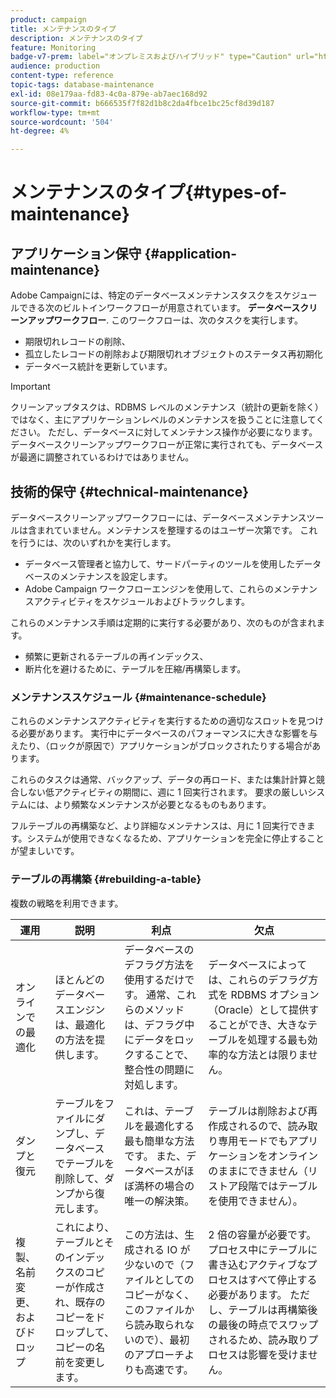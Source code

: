 ```yaml
---
product: campaign
title: メンテナンスのタイプ
description: メンテナンスのタイプ
feature: Monitoring
badge-v7-prem: label="オンプレミスおよびハイブリッド" type="Caution" url="https://experienceleague.adobe.com/docs/campaign-classic/using/installing-campaign-classic/architecture-and-hosting-models/hosting-models-lp/hosting-models.html?lang=ja" tooltip="オンプレミスデプロイメントとハイブリッドデプロイメントにのみ適用されます"
audience: production
content-type: reference
topic-tags: database-maintenance
exl-id: 08e179aa-fd83-4c0a-879e-ab7aec168d92
source-git-commit: b666535f7f82d1b8c2da4fbce1bc25cf8d39d187
workflow-type: tm+mt
source-wordcount: '504'
ht-degree: 4%

---
```


# メンテナンスのタイプ{#types-of-maintenance}



## アプリケーション保守 {#application-maintenance}

Adobe Campaignには、特定のデータベースメンテナンスタスクをスケジュールできる次のビルトインワークフローが用意されています。 **データベースクリーンアップワークフロー**. このワークフローは、次のタスクを実行します。

* 期限切れレコードの削除、
* 孤立したレコードの削除および期限切れオブジェクトのステータス再初期化
* データベース統計を更新しています。

>[!IMPORTANT]
>
>クリーンアップタスクは、RDBMS レベルのメンテナンス（統計の更新を除く）ではなく、主にアプリケーションレベルのメンテナンスを扱うことに注意してください。 ただし、データベースに対してメンテナンス操作が必要になります。 データベースクリーンアップワークフローが正常に実行されても、データベースが最適に調整されているわけではありません。

## 技術的保守 {#technical-maintenance}

データベースクリーンアップワークフローには、データベースメンテナンスツールは含まれていません。メンテナンスを整理するのはユーザー次第です。 これを行うには、次のいずれかを実行します。

* データベース管理者と協力して、サードパーティのツールを使用したデータベースのメンテナンスを設定します。
* Adobe Campaign ワークフローエンジンを使用して、これらのメンテナンスアクティビティをスケジュールおよびトラックします。

これらのメンテナンス手順は定期的に実行する必要があり、次のものが含まれます。

* 頻繁に更新されるテーブルの再インデックス、
* 断片化を避けるために、テーブルを圧縮/再構築します。

### メンテナンススケジュール {#maintenance-schedule}

これらのメンテナンスアクティビティを実行するための適切なスロットを見つける必要があります。 実行中にデータベースのパフォーマンスに大きな影響を与えたり、（ロックが原因で）アプリケーションがブロックされたりする場合があります。

これらのタスクは通常、バックアップ、データの再ロード、または集計計算と競合しない低アクティビティの期間に、週に 1 回実行されます。 要求の厳しいシステムには、より頻繁なメンテナンスが必要となるものもあります。

フルテーブルの再構築など、より詳細なメンテナンスは、月に 1 回実行できます。システムが使用できなくなるため、アプリケーションを完全に停止することが望ましいです。

### テーブルの再構築 {#rebuilding-a-table}

複数の戦略を利用できます。

<table> 
 <thead> 
  <tr> 
   <th> 運用 </th> 
   <th> 説明 </th> 
   <th> 利点 </th> 
   <th> 欠点 </th> 
  </tr> 
 </thead> 
 <tbody> 
  <tr> 
   <td> オンラインでの最適化<br /> </td> 
   <td> ほとんどのデータベースエンジンは、最適化の方法を提供します。<br /> </td> 
   <td> データベースのデフラグ方法を使用するだけです。 通常、これらのメソッドは、デフラグ中にデータをロックすることで、整合性の問題に対処します。<br /> </td> 
   <td> データベースによっては、これらのデフラグ方式を RDBMS オプション （Oracle）として提供することができ、大きなテーブルを処理する最も効率的な方法とは限りません。<br /> </td> 
  </tr> 
  <tr> 
   <td> ダンプと復元<br /> </td> 
   <td> テーブルをファイルにダンプし、データベースでテーブルを削除して、ダンプから復元します。<br /> </td> 
   <td> これは、テーブルを最適化する最も簡単な方法です。 また、データベースがほぼ満杯の場合の唯一の解決策。<br /> </td> 
   <td> テーブルは削除および再作成されるので、読み取り専用モードでもアプリケーションをオンラインのままにできません（リストア段階ではテーブルを使用できません）。<br /> </td> 
  </tr> 
  <tr> 
   <td> 複製、名前変更、およびドロップ<br /> </td> 
   <td> これにより、テーブルとそのインデックスのコピーが作成され、既存のコピーをドロップして、コピーの名前を変更します。<br /> </td> 
   <td> この方法は、生成される IO が少ないので（ファイルとしてのコピーがなく、このファイルから読み取られないので）、最初のアプローチよりも高速です。<br /> </td> 
   <td> 2 倍の容量が必要です。<br /> プロセス中にテーブルに書き込むアクティブなプロセスはすべて停止する必要があります。 ただし、テーブルは再構築後の最後の時点でスワップされるため、読み取りプロセスは影響を受けません。 <br /> </td> 
  </tr> 
 </tbody> 
</table>
